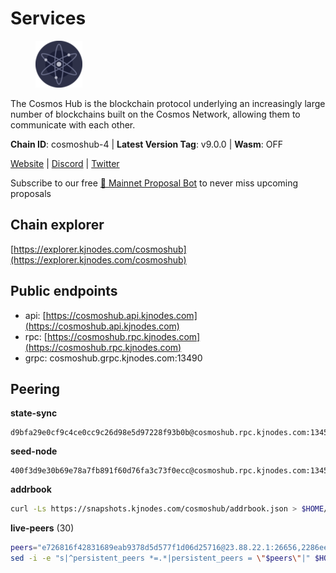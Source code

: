 # Services

<figure><img src="https://raw.githubusercontent.com/kj89/cosmos-images/main/logos/cosmoshub.png" alt=""><figcaption></figcaption></figure>

The Cosmos Hub is the blockchain protocol underlying an  increasingly large number of blockchains built on the  Cosmos Network, allowing them to communicate with each other.

**Chain ID**: cosmoshub-4 | **Latest Version Tag**: v9.0.0 | **Wasm**: OFF

[Website](https://hub.cosmos.network) | [Discord](https://discord.gg/cosmosnetwork) | [Twitter](https://twitter.com/cosmoshub)



Subscribe to our free [🤖 Mainnet Proposal Bot](https://t.me/kjnodes_proposal_bot) to never miss upcoming proposals


## Chain explorer
[https://explorer.kjnodes.com/cosmoshub](https://explorer.kjnodes.com/cosmoshub)

## Public endpoints

* api: [https://cosmoshub.api.kjnodes.com](https://cosmoshub.api.kjnodes.com)
* rpc: [https://cosmoshub.rpc.kjnodes.com](https://cosmoshub.rpc.kjnodes.com)
* grpc: cosmoshub.grpc.kjnodes.com:13490

## Peering

**state-sync**

```text
d9bfa29e0cf9c4ce0cc9c26d98e5d97228f93b0b@cosmoshub.rpc.kjnodes.com:13456
```

**seed-node**

```text
400f3d9e30b69e78a7fb891f60d76fa3c73f0ecc@cosmoshub.rpc.kjnodes.com:13459
```

**addrbook**
```bash
curl -Ls https://snapshots.kjnodes.com/cosmoshub/addrbook.json > $HOME/.gaia/config/addrbook.json
```

**live-peers** (30)
```bash
peers="e726816f42831689eab9378d5d577f1d06d25716@23.88.22.1:26656,2286eeee09fcf37e768dfffc0db8c821b9231b7b@204.16.244.78:26656,51c49b57b371e3645de715e0034236a8bd61965e@35.221.229.109:26656,1b5a5b6518d3cb30a0d49cbd74a45dd4cbab130d@18.138.176.63:26656,c14d39422b5d70d9084d19d286c7427c0762cdfc@162.55.92.114:2010,81062b9a8807a1229543b84bae2898c50a1b1dfc@52.211.169.132:26656,9e14c8c48776a789f7029e88c260b2a6cbbf1417@35.212.85.141:26656,53b3651680ec3482d736808cbb3035940107f8ab@82.100.58.119:26656,1da54d20c7339713f1d6d28dd2117087dd33d0ca@5.9.59.145:26656,1279eae188599463661c3e2b9ab492615a6d7079@65.108.235.32:2010,9edd51012df3a09395a48eb68a84723d6308e08c@35.212.116.100:26656,b6b9bc1a0c18d12be759111bb3a0d9a8958120c7@57.128.20.184:26656,32bdba6ced12cdf2e534566e6c3d66ee2f7ef494@84.244.95.229:26656,e0ab6c5cc86959853f499236b8297344802ac5f4@5.161.139.201:26656,0eeb20e044d632b279e67f2fe91f50e4fceab1fd@159.223.223.84:26656,7abab0475a506ed3b9ab2ad40948bfe53b797e13@128.199.128.15:26090,1cce99042f884d669e7287e3e362bff8e385c63e@46.4.79.183:26726,07da4ffc5f6ed24960503ad046811f879e7f1823@44.214.37.79:26656,1733aef88702bd8326bea0e1dc403d3dbb6f5d8a@158.247.202.33:26656,6ecca845883e9273062ee515d2657080e6539d9e@65.109.32.148:26726,1de09530f959492df3fbb33cdd43895fc0dc17bd@34.249.39.245:26656,ca5011c44fd74d95e7fca487c69e301df195750c@65.108.122.246:26726,61afb0f37c02031f285f6b27ead2a3e7a97cc28a@35.212.34.104:26656,2532ad5b2f93fd521e97dbc3562db711df4bd763@65.109.88.70:26656,ee767901f4a7eaf44603ef0a5b6e5edac118ba1e@74.118.136.149:26656,9a9f789447f8c42b20ab8bbf847b4720672af82d@13.42.29.198:26656,2a821a6107e805cb990e7b416d224d1928a19fba@18.177.1.230:26656,241b17dba97a2ed3c3747d12781fb86c9706e2d4@89.58.27.86:26656,36515aac2a928e227e7dc793a548b35b54bec974@45.63.82.80:26656,d9bfa29e0cf9c4ce0cc9c26d98e5d97228f93b0b@65.109.88.38:34656"
sed -i -e "s|^persistent_peers *=.*|persistent_peers = \"$peers\"|" $HOME/.gaia/config/config.toml
```
